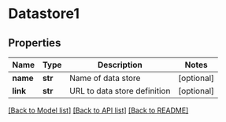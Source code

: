 # Datastore1

## Properties
Name | Type | Description | Notes
------------ | ------------- | ------------- | -------------
**name** | **str** | Name of data store | [optional] 
**link** | **str** | URL to data store definition | [optional] 

[[Back to Model list]](../README.md#documentation-for-models) [[Back to API list]](../README.md#documentation-for-api-endpoints) [[Back to README]](../README.md)


